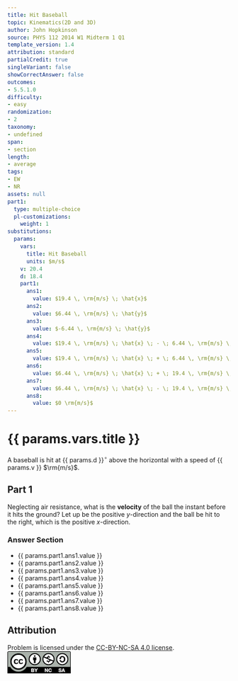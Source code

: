 ```yaml
---
title: Hit Baseball
topic: Kinematics(2D and 3D)
author: John Hopkinson
source: PHYS 112 2014 W1 Midterm 1 Q1
template_version: 1.4
attribution: standard
partialCredit: true
singleVariant: false
showCorrectAnswer: false
outcomes:
- 5.5.1.0
difficulty:
- easy
randomization:
- 2
taxonomy:
- undefined
span:
- section
length:
- average
tags:
- EW
- NR
assets: null
part1:
  type: multiple-choice
  pl-customizations:
    weight: 1
substitutions:
  params:
    vars:
      title: Hit Baseball
      units: $m/s$
    v: 20.4
    d: 18.4
    part1:
      ans1:
        value: $19.4 \, \rm{m/s} \; \hat{x}$
      ans2:
        value: $6.44 \, \rm{m/s} \; \hat{y}$
      ans3:
        value: $-6.44 \, \rm{m/s} \; \hat{y}$
      ans4:
        value: $19.4 \, \rm{m/s} \; \hat{x} \; - \; 6.44 \, \rm{m/s} \; \hat{y}$
      ans5:
        value: $19.4 \, \rm{m/s} \; \hat{x} \; + \; 6.44 \, \rm{m/s} \; \hat{y}$
      ans6:
        value: $6.44 \, \rm{m/s} \; \hat{x} \; + \; 19.4 \, \rm{m/s} \; \hat{y}$
      ans7:
        value: $6.44 \, \rm{m/s} \; \hat{x} \; - \; 19.4 \, \rm{m/s} \; \hat{y}$
      ans8:
        value: $0 \rm{m/s}$
---
```

# {{ params.vars.title }}
A baseball is hit at {{ params.d }}$^\circ$ above the horizontal with a speed of {{ params.v }} $\rm{m/s}$.

## Part 1

Neglecting air resistance, what is the **velocity** of the ball the instant before it hits the ground? Let up be the positive $y$-direction and the ball be hit to the right, which is the positive $x$-direction.

### Answer Section

- {{ params.part1.ans1.value }}
- {{ params.part1.ans2.value }}
- {{ params.part1.ans3.value }}
- {{ params.part1.ans4.value }}
- {{ params.part1.ans5.value }}
- {{ params.part1.ans6.value }}
- {{ params.part1.ans7.value }}
- {{ params.part1.ans8.value }}

## Attribution

Problem is licensed under the [CC-BY-NC-SA 4.0 license](https://creativecommons.org/licenses/by-nc-sa/4.0/).<br> ![The Creative Commons 4.0 license requiring attribution-BY, non-commercial-NC, and share-alike-SA license.](https://raw.githubusercontent.com/firasm/bits/master/by-nc-sa.png)